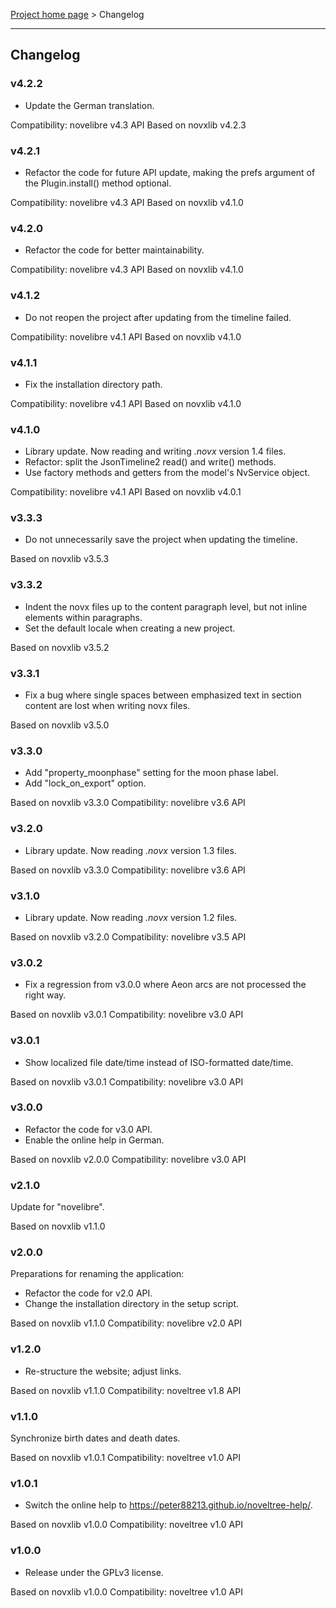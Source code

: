 [Project home page](../) > Changelog

------------------------------------------------------------------------

## Changelog

### v4.2.2

- Update the German translation.

Compatibility: novelibre v4.3 API
Based on novxlib v4.2.3

### v4.2.1

- Refactor the code for future API update,
  making the prefs argument of the Plugin.install() method optional.

Compatibility: novelibre v4.3 API
Based on novxlib v4.1.0

### v4.2.0

- Refactor the code for better maintainability.

Compatibility: novelibre v4.3 API
Based on novxlib v4.1.0

### v4.1.2

- Do not reopen the project after updating from the timeline failed.

Compatibility: novelibre v4.1 API
Based on novxlib v4.1.0

### v4.1.1

- Fix the installation directory path.

Compatibility: novelibre v4.1 API
Based on novxlib v4.1.0

### v4.1.0

- Library update. Now reading and writing *.novx* version 1.4 files.
- Refactor: split the JsonTimeline2 read() and write() methods.
- Use factory methods and getters from the model's NvService object.

Compatibility: novelibre v4.1 API
Based on novxlib v4.0.1

### v3.3.3

- Do not unnecessarily save the project when updating the timeline.

Based on novxlib v3.5.3

### v3.3.2

- Indent the novx files up to the content paragraph level, but not
inline elements within paragraphs.
- Set the default locale when creating a new project.

Based on novxlib v3.5.2

### v3.3.1

- Fix a bug where single spaces between emphasized text in section content are lost when writing novx files.

Based on novxlib v3.5.0

### v3.3.0

- Add "property_moonphase" setting for the moon phase label.
- Add "lock_on_export" option.

Based on novxlib v3.3.0
Compatibility: novelibre v3.6 API

### v3.2.0

- Library update. Now reading *.novx* version 1.3 files.

Based on novxlib v3.3.0
Compatibility: novelibre v3.6 API

### v3.1.0

- Library update. Now reading *.novx* version 1.2 files.

Based on novxlib v3.2.0
Compatibility: novelibre v3.5 API

### v3.0.2

- Fix a regression from v3.0.0 where Aeon arcs are not processed the right way.

Based on novxlib v3.0.1
Compatibility: novelibre v3.0 API

### v3.0.1

- Show localized file date/time instead of ISO-formatted date/time.

Based on novxlib v3.0.1
Compatibility: novelibre v3.0 API

### v3.0.0

- Refactor the code for v3.0 API.
- Enable the online help in German.

Based on novxlib v2.0.0
Compatibility: novelibre v3.0 API

### v2.1.0

Update for "novelibre".

Based on novxlib v1.1.0

### v2.0.0

Preparations for renaming the application:
- Refactor the code for v2.0 API.
- Change the installation directory in the setup script.

Based on novxlib v1.1.0
Compatibility: novelibre v2.0 API

### v1.2.0

- Re-structure the website; adjust links.

Based on novxlib v1.1.0
Compatibility: noveltree v1.8 API

### v1.1.0

Synchronize birth dates and death dates.

Based on novxlib v1.0.1
Compatibility: noveltree v1.0 API

### v1.0.1

- Switch the online help to https://peter88213.github.io/noveltree-help/.

Based on novxlib v1.0.0
Compatibility: noveltree v1.0 API

### v1.0.0

- Release under the GPLv3 license.

Based on novxlib v1.0.0
Compatibility: noveltree v1.0 API
